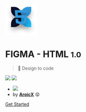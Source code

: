 <!-- _coverpage.md -->

![logo](assets/logo.png)

# FIGMA - HTML <small>1.0</small>

> 🚀 Design to code

[<img src="https://d2eip9sf3oo6c2.cloudfront.net/tags/images/000/001/237/landscape/figma-1-logo.png" width="70px">](https://figma.com/@aroicx)
[<img src="https://pngimg.com/uploads/twitter/twitter_PNG9.png" width="50px">](https://twitter.com/aroic_x) 
- [<img src="../assets/github.png" width="100px">](https://github.com/aroicx)
- by <b>[AroicX](mailto:Arowosegbe67@gmail.com)</b> 😝 

<!-- [GitHub](https://github.com/docsifyjs/docsify/) -->
[Get Started](#welcome)